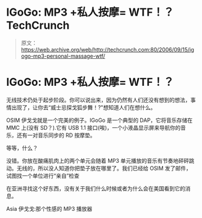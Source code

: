 # IGoGo: MP3 +私人按摩= WTF！？TechCrunch

> 原文：<https://web.archive.org/web/http://techcrunch.com:80/2006/09/15/igogo-mp3-personal-massage-wtf/>

# IGoGo: MP3 +私人按摩= WTF！？

无线技术仍处于起步阶段。你可以说出来，因为仍然有人们还没有想到的想法，事情出现了，让你去“威士忌探戈狐步舞！?"想知道人们在想什么。

OSIM 伊戈戈就是一个完美的例子。IGoGo 是一个典型的 DAP，它将音乐存储在 MMC 上(没有 SD？).它有 USB 1.1 接口(唉)，一个小液晶显示屏来导航你的音乐，还有一对音乐同步的 RD 按摩垫。

等等，什么？

没错。你放在酸痛肌肉上的两个单元会随着 MP3 单元播放的音乐有节奏地砰砰跳动。无线的，所以没人知道你把垫子放在哪里了。我们已经给 OSIM 发了邮件，试图找一个单位进行“亲自”检查

在亚洲寻找这个好东西，没有关于我们什么时候或者为什么会在美国看到它的消息。

Asia 伊戈戈:那个性感的 MP3 播放器